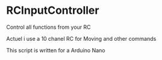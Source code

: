 # RCInputController
Control all functions from your RC

Actuel i use a 10 chanel RC for Moving and other commands

This script is written for a Arduino Nano



